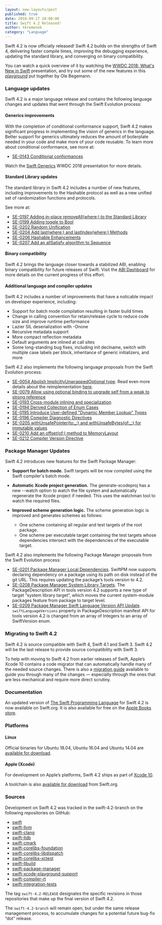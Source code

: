 ```yaml
---
layout: new-layouts/post
published: true
date: 2018-09-17 10:00:00
title: Swift 4.2 Released!
author: tkremenek
category: "Language"
---
```


Swift 4.2 is now officially released!  Swift 4.2 builds on the strengths of Swift 4, delivering faster compile times, improving the debugging experience, updating the standard library, and converging on binary compatibility.

You can watch a quick overview of it by watching the [WWDC 2018: What's New in Swift](https://developer.apple.com/videos/play/wwdc2018/401/) presentation, and try out some of the new features in this [playground](https://oleb.net/blog/2018/06/whats-new-in-swift-4-2-playground/) put together by Ole Begemann.

### Language updates

Swift 4.2 is a major language release and contains the following language changes and updates that went through the Swift Evolution process:

#### Generics improvements

With the completion of conditional conformance support, Swift 4.2 makes significant progress in implementing the vision of generics in the language.  Better support for generics ultimately reduces the amount of boilerplate needed in your code and make more of your code reusable.  To learn more about conditional conformance, see more at:

* [SE-0143 Conditional conformances](https://github.com/swiftlang/swift-evolution/blob/master/proposals/0143-conditional-conformances.md)

Watch the [Swift Generics](https://developer.apple.com/videos/play/wwdc2018/406/) WWDC 2018 presentation for more details.


#### Standard Library updates

The standard library in Swift 4.2 includes a number of new features, including improvements to the Hashable protocol as well as a new unified set of randomization functions and protocols.

See more at:

* [SE-0197 Adding in-place removeAll(where:) to the Standard Library](https://github.com/swiftlang/swift-evolution/blob/master/proposals/0197-remove-where.md)
* [SE-0199 Adding toggle to Bool](https://github.com/swiftlang/swift-evolution/blob/master/proposals/0199-bool-toggle.md)
* [SE-0202 Random Unification](https://github.com/swiftlang/swift-evolution/blob/master/proposals/0202-random-unification.md)
* [SE-0204 Add last(where:) and lastIndex(where:) Methods](https://github.com/swiftlang/swift-evolution/blob/master/proposals/0204-add-last-methods.md)
* [SE-0206 Hashable Enhancements](https://github.com/swiftlang/swift-evolution/blob/master/proposals/0206-hashable-enhancements.md)
* [SE-0207 Add an allSatisfy algorithm to Sequence](https://github.com/swiftlang/swift-evolution/blob/master/proposals/0207-containsOnly.md)

#### Binary compatibility

Swift 4.2 brings the language closer towards a stabilized ABI, enabling binary compatibility for future releases of Swift.  Visit the [ABI Dashboard](/abi-stability/) for more details on the current progress of this effort.

#### Additional language and compiler updates

Swift 4.2 includes a number of improvements that have a noticable impact on developer experience, including:

* Support for batch mode compilation resulting in faster build times
* Change in calling convention for retain/release cycle to reduce code size and improve runtime performance
* Lazier SIL deserialization with -Onone
* Recursive metadata support
* More compact reflection metadata
* Default arguments are inlined at call sites
* Some long-standing bug fixes, including init declname, switch with multiple case labels per block, inheritance of generic initializers, and more

Swift 4.2 also implements the following language proposals from the Swift Evolution process:

* [SE-0054 Abolish ImplicitlyUnwrappedOptional type](https://github.com/swiftlang/swift-evolution/blob/master/proposals/0054-abolish-iuo.md).  Read even more details about the reimplementation [here](/blog/iuo/).
* [SE-0079 Allow using optional binding to upgrade self from a weak to strong reference](https://github.com/swiftlang/swift-evolution/blob/master/proposals/0079-upgrade-self-from-weak-to-strong.md)
* [SE-0193 Cross-module inlining and specialization](https://github.com/swiftlang/swift-evolution/blob/master/proposals/0193-cross-module-inlining-and-specialization.md)
* [SE-0194 Derived Collection of Enum Cases](https://github.com/swiftlang/swift-evolution/blob/master/proposals/0194-derived-collection-of-enum-cases.md)
* [SE-0195 Introduce User-defined "Dynamic Member Lookup" Types](https://github.com/swiftlang/swift-evolution/blob/master/proposals/0195-dynamic-member-lookup.md)
* [SE-0196 Compiler Diagnostic Directives](https://github.com/swiftlang/swift-evolution/blob/master/proposals/0196-diagnostic-directives.md)
* [SE-0205 withUnsafePointer(to:\_:) and withUnsafeBytes(of:\_:) for immutable values](https://github.com/swiftlang/swift-evolution/blob/master/proposals/0205-withUnsafePointer-for-lets.md)
* [SE-0210 Add an offset(of:) method to MemoryLayout](https://github.com/swiftlang/swift-evolution/blob/master/proposals/0210-key-path-offset.md)
* [SE-0212 Compiler Version Directive](https://github.com/swiftlang/swift-evolution/blob/master/proposals/0212-compiler-version-directive.md)


### Package Manager Updates

Swift 4.2 introduces new features for the Swift Package Manager:

* **Support for batch mode.** Swift targets will be now compiled using the Swift compiler's batch mode.

* **Automatic Xcode project generation.** The generate-xcodeproj has a new --watch option to watch the file system and automatically regenerate the Xcode project if needed. This uses the watchman tool to watch the required files.

* **Improved scheme generation logic.** The scheme generation logic is improved and generates schemes as follows:
  * One scheme containing all regular and test targets of the root package.
  * One scheme per executable target containing the test targets whose dependencies intersect with the dependencies of the executable target.

Swift 4.2 also implements the following Package Manager proposals from the Swift Evolution process:

* [SE-0201 Package Manager Local Dependencies](https://github.com/swiftlang/swift-evolution/blob/master/proposals/0201-package-manager-local-dependencies.md). SwiftPM now supports declaring dependency on a package using its path on disk instead of the git URL. This requires updating the package’s tools version to 4.2.
* [SE-0208 Package Manager System Library Targets](https://github.com/swiftlang/swift-evolution/blob/master/proposals/0208-package-manager-system-library-targets.md). The PackageDescription API in tools version 4.2 supports a new type of target “system library target”, which moves the current system-module packages feature from package to target level.
* [SE-0209 Package Manager Swift Language Version API Update](https://github.com/swiftlang/swift-evolution/blob/master/proposals/0209-package-manager-swift-lang-version-update.md). `swiftLanguageVersions` property in PackageDescription manifest API for tools version 4.2 is changed from an array of Integers to an array of SwiftVersion enum.

### Migrating to Swift 4.2

Swift 4.2 is source compatible with Swift 4, Swift 4.1 and Swift 3.  Swift 4.2 will be the last release to provide source compatibility with Swift 3.

To help with moving to Swift 4.2 from earlier releases of Swift, Apple’s Xcode 10 contains a code migrator that can automatically handle many of the needed source changes. There is also a [migration guide](/migration-guide-swift4.2) available to guide you through many of the changes — especially through the ones that are less mechanical and require more direct scrutiny.

### Documentation

An updated version of [The Swift Programming Language](https://docs.swift.org/swift-book/) for Swift 4.2 is now available on Swift.org. It is also available for free on the [Apple Books store](https://itunes.apple.com/us/book/the-swift-programming-language/id881256329?mt=11).

### Platforms

#### Linux

Official binaries for Ubuntu 18.04, Ubuntu 16.04 and Ubuntu 14.04 are
[available for download](/download/).

#### Apple (Xcode)

For development on Apple’s platforms, Swift 4.2 ships as part of [Xcode 10](https://itunes.apple.com/app/xcode/id497799835).

A toolchain is also [available for download](/download/) from Swift.org.

### Sources

Development on Swift 4.2 was tracked in the swift-4.2-branch on the following repositories on GitHub:

* [swift]
* [swift-llvm]
* [swift-clang]
* [swift-lldb]
* [swift-cmark]
* [swift-corelibs-foundation]
* [swift-corelibs-libdispatch]
* [swift-corelibs-xctest]
* [swift-llbuild]
* [swift-package-manager]
* [swift-xcode-playground-support]
* [swift-compiler-rt]
* [swift-integration-tests]

The tag `swift-4.2-RELEASE` designates the specific revisions in those repositories that make up the final version of Swift 4.2.

The `swift-4.2-branch` will remain open, but under the same release management process, to accumulate changes for a potential future bug-fix “dot” release.

[swift]: https://github.com/apple/swift
[swift-llvm]: https://github.com/apple/swift-llvm
[swift-clang]: https://github.com/apple/swift-clang
[swift-lldb]: https://github.com/apple/swift-lldb
[swift-cmark]: https://github.com/swiftlang/swift-cmark
[swift-llbuild]: https://github.com/swiftlang/swift-llbuild
[swift-package-manager]: https://github.com/swiftlang/swift-package-manager
[swift-corelibs-foundation]: https://github.com/swiftlang/swift-corelibs-foundation
[swift-corelibs-libdispatch]: https://github.com/apple/swift-corelibs-libdispatch
[swift-compiler-rt]: https://github.com/apple/swift-compiler-rt
[swift-corelibs-xctest]: https://github.com/swiftlang/swift-corelibs-xctest
[swift-xcode-playground-support]: https://github.com/apple/swift-xcode-playground-support
[swift-integration-tests]: https://github.com/swiftlang/swift-integration-tests
